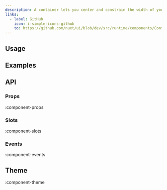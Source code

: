 ```yaml
---
description: A container lets you center and constrain the width of your content.
links:
  - label: GitHub
    icon: i-simple-icons-github
    to: https://github.com/nuxt/ui/blob/dev/src/runtime/components/Container.vue
---
```


## Usage

## Examples

## API

### Props

:component-props

### Slots

:component-slots

### Events

:component-events

## Theme

:component-theme
